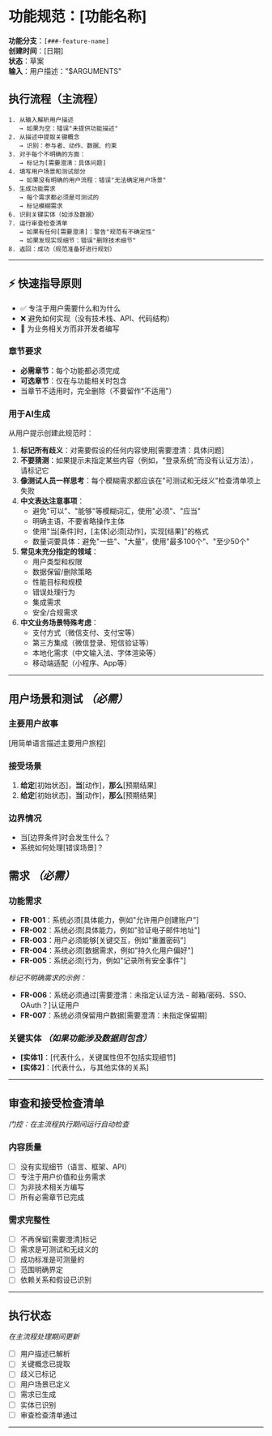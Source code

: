 # 功能规范：[功能名称]

**功能分支**：`[###-feature-name]`  
**创建时间**：[日期]  
**状态**：草案  
**输入**：用户描述："$ARGUMENTS"

## 执行流程（主流程）
```
1. 从输入解析用户描述
   → 如果为空：错误"未提供功能描述"
2. 从描述中提取关键概念
   → 识别：参与者、动作、数据、约束
3. 对于每个不明确的方面：
   → 标记为[需要澄清：具体问题]
4. 填写用户场景和测试部分
   → 如果没有明确的用户流程：错误"无法确定用户场景"
5. 生成功能需求
   → 每个需求都必须是可测试的
   → 标记模糊需求
6. 识别关键实体（如涉及数据）
7. 运行审查检查清单
   → 如果有任何[需要澄清]：警告"规范有不确定性"
   → 如果发现实现细节：错误"删除技术细节"
8. 返回：成功（规范准备好进行规划）
```

---

## ⚡ 快速指导原则
- ✅ 专注于用户需要什么和为什么
- ❌ 避免如何实现（没有技术栈、API、代码结构）
- 👥 为业务相关方而非开发者编写

### 章节要求
- **必需章节**：每个功能都必须完成
- **可选章节**：仅在与功能相关时包含
- 当章节不适用时，完全删除（不要留作"不适用"）

### 用于AI生成
从用户提示创建此规范时：
1. **标记所有歧义**：对需要假设的任何内容使用[需要澄清：具体问题]
2. **不要猜测**：如果提示未指定某些内容（例如，"登录系统"而没有认证方法），请标记它
3. **像测试人员一样思考**：每个模糊需求都应该在"可测试和无歧义"检查清单项上失败
4. **中文表达注意事项**：
   - 避免"可以"、"能够"等模糊词汇，使用"必须"、"应当"
   - 明确主语，不要省略操作主体
   - 使用"当[条件]时，[主体]必须[动作]，实现[结果]"的格式
   - 数量词要具体：避免"一些"、"大量"，使用"最多100个"、"至少50个"
5. **常见未充分指定的领域**：
   - 用户类型和权限
   - 数据保留/删除策略
   - 性能目标和规模
   - 错误处理行为
   - 集成需求
   - 安全/合规需求
6. **中文业务场景特殊考虑**：
   - 支付方式（微信支付、支付宝等）
   - 第三方集成（微信登录、短信验证等）
   - 本地化需求（中文输入法、字体渲染等）
   - 移动端适配（小程序、App等）

---

## 用户场景和测试 *（必需）*

### 主要用户故事
[用简单语言描述主要用户旅程]

### 接受场景
1. **给定**[初始状态]，**当**[动作]，**那么**[预期结果]
2. **给定**[初始状态]，**当**[动作]，**那么**[预期结果]

### 边界情况
- 当[边界条件]时会发生什么？
- 系统如何处理[错误场景]？

## 需求 *（必需）*

### 功能需求
- **FR-001**：系统必须[具体能力，例如"允许用户创建账户"]
- **FR-002**：系统必须[具体能力，例如"验证电子邮件地址"]  
- **FR-003**：用户必须能够[关键交互，例如"重置密码"]
- **FR-004**：系统必须[数据需求，例如"持久化用户偏好"]
- **FR-005**：系统必须[行为，例如"记录所有安全事件"]

*标记不明确需求的示例：*
- **FR-006**：系统必须通过[需要澄清：未指定认证方法 - 邮箱/密码、SSO、OAuth？]认证用户
- **FR-007**：系统必须保留用户数据[需要澄清：未指定保留期]

### 关键实体 *（如果功能涉及数据则包含）*
- **[实体1]**：[代表什么，关键属性但不包括实现细节]
- **[实体2]**：[代表什么，与其他实体的关系]

---

## 审查和接受检查清单
*门控：在主流程执行期间运行自动检查*

### 内容质量
- [ ] 没有实现细节（语言、框架、API）
- [ ] 专注于用户价值和业务需求
- [ ] 为非技术相关方编写
- [ ] 所有必需章节已完成

### 需求完整性
- [ ] 不再保留[需要澄清]标记
- [ ] 需求是可测试和无歧义的  
- [ ] 成功标准是可测量的
- [ ] 范围明确界定
- [ ] 依赖关系和假设已识别

---

## 执行状态
*在主流程处理期间更新*

- [ ] 用户描述已解析
- [ ] 关键概念已提取
- [ ] 歧义已标记
- [ ] 用户场景已定义
- [ ] 需求已生成
- [ ] 实体已识别
- [ ] 审查检查清单通过

---
